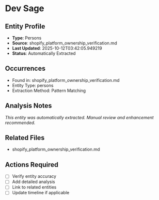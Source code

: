 # Dev Sage

## Entity Profile
- **Type**: Persons
- **Source**: shopify_platform_ownership_verification.md
- **Last Updated**: 2025-10-12T03:42:05.949219
- **Status**: Automatically Extracted

## Occurrences
- Found in: shopify_platform_ownership_verification.md
- Entity Type: persons
- Extraction Method: Pattern Matching

## Analysis Notes
*This entity was automatically extracted. Manual review and enhancement recommended.*

## Related Files
- shopify_platform_ownership_verification.md

## Actions Required
- [ ] Verify entity accuracy
- [ ] Add detailed analysis
- [ ] Link to related entities
- [ ] Update timeline if applicable
